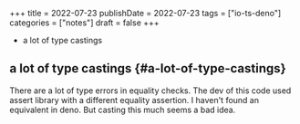 +++
title = 2022-07-23
publishDate = 2022-07-23
tags = ["io-ts-deno"]
categories = ["notes"]
draft = false
+++

-   a lot of type castings

<!--more-->


## a lot of type castings {#a-lot-of-type-castings}

There are a lot of type errors in equality checks.
The dev of this code used assert library with a different equality assertion.
I haven't found an equivalent in deno. But casting this much seems a bad idea.
